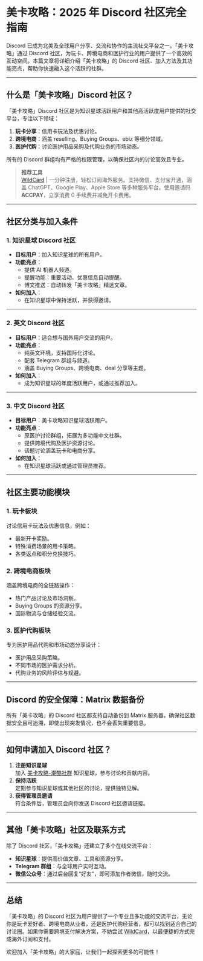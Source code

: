 # 美卡攻略：2025 年 Discord 社区完全指南

Discord 已成为北美及全球用户分享、交流和协作的主流社交平台之一。「美卡攻略」通过 Discord 社区，为玩卡、跨境电商和医护行业的用户提供了一个高效的互动空间。本篇文章将详细介绍「美卡攻略」的 Discord 社区、加入方法及其功能亮点，帮助你快速融入这个活跃的社群。

---

## 什么是「美卡攻略」Discord 社区？

「美卡攻略」Discord 社区是为知识星球活跃用户和其他高活跃度用户提供的社交平台，专注以下领域：
1. **玩卡分享**：信用卡玩法及优惠讨论。
2. **跨境电商**：涵盖 reselling、Buying Groups、ebiz 等细分领域。
3. **医护代购**：讨论医护用品采购及代购业务的市场动态。

所有的 Discord 群组均有严格的权限管理，以确保社区内的讨论高效且专业。

> **推荐工具**  
> [WildCard](https://bit.ly/bewildcard) | 一分钟注册，轻松订阅海外服务。支持微信、支付宝开通，涵盖 ChatGPT、Google Play、Apple Store 等多种服务平台。使用邀请码 **ACCPAY**，立享消费 0 手续费并减免开卡费用。

---

## 社区分类与加入条件

### **1. 知识星球 Discord 社区**
- **目标用户**：加入知识星球的所有用户。
- **功能亮点**：
  - 提供 AI 机器人频道。
  - 提醒功能：重要活动、优惠信息自动提醒。
  - 博文推送：自动转发「美卡攻略」精选文章。
- **如何加入**：
  - 在知识星球中保持活跃，并获得邀请。

---

### **2. 英文 Discord 社区**
- **目标用户**：适合想与国外用户交流的用户。
- **功能亮点**：
  - 纯英文环境，支持国际化讨论。
  - 配套 Telegram 群组与频道。
  - 涵盖 Buying Groups、跨境电商、deal 分享等主题。
- **如何加入**：
  - 成为知识星球的年度活跃用户，或通过推荐加入。

---

### **3. 中文 Discord 社区**
- **目标用户**：美卡攻略知识星球活跃用户。
- **功能亮点**：
  - 原医护讨论群组，拓展为多功能中文社群。
  - 提供跨境代购及医护资源讨论。
  - 话题讨论涵盖玩卡和电商分享。
- **如何加入**：
  - 在知识星球活跃或通过管理员推荐。

---

## 社区主要功能模块

### **1. 玩卡板块**
讨论信用卡玩法及优惠信息，例如：
- 最新开卡奖励。
- 特殊消费场景的用卡策略。
- 各类返点和积分兑换技巧。

### **2. 跨境电商板块**
涵盖跨境电商的全链路操作：
- 热门产品讨论及市场洞察。
- Buying Groups 的资源分享。
- 国际物流与仓储经验交流。

### **3. 医护代购板块**
专为医护用品代购和市场动态分享设计：
- 医护用品采购策略。
- 不同市场的医护需求分析。
- 代购业务的风险评估与规避。

---

## Discord 的安全保障：Matrix 数据备份

所有「美卡攻略」的 Discord 社区都支持自动备份到 Matrix 服务器，确保社区数据安全且可追溯，即使出现突发情况，也不会丢失重要信息。

---

## 如何申请加入 Discord 社区？

1. **注册知识星球**  
   加入 [美卡攻略-潮酷社群](https://usccstrategy.com/zsxq/) 知识星球，参与讨论和贡献内容。
2. **保持活跃**  
   定期参与知识星球或其他社区的讨论，提供独特见解。
3. **获得管理员邀请**  
   符合条件后，管理员会向你发送 Discord 社区邀请链接。

---

## 其他「美卡攻略」社区及联系方式

除了 Discord 社区，「美卡攻略」还建立了多个在线交流平台：
- **知识星球**：提供高价值文章、工具和资源分享。
- **Telegram 群组**：与全球用户实时互动。
- **微信公众号**：通过后台回复“好友”，即可添加作者微信，随时交流。

---

## 总结

「美卡攻略」的 Discord 社区为用户提供了一个专业且多功能的交流平台，无论你是玩卡爱好者、跨境电商从业者，还是医护代购经营者，都可以找到适合自己的讨论圈。如果你需要跨境支付解决方案，不妨尝试 [WildCard](https://bit.ly/bewildcard)，以最便捷的方式完成海外订阅和支付。

欢迎加入「美卡攻略」的大家庭，让我们一起探索更多的可能性！
